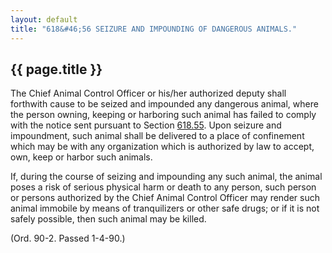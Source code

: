 ---
layout: default 
title: "618&#46;56 SEIZURE AND IMPOUNDING OF DANGEROUS ANIMALS."---

{{ page.title }}
----------------

The Chief Animal Control Officer or his/her authorized deputy shall
forthwith cause to be seized and impounded any dangerous animal, where
the person owning, keeping or harboring such animal has failed to comply
with the notice sent pursuant to Section [618.55](2cc602a9.html). Upon
seizure and impoundment, such animal shall be delivered to a place of
confinement which may be with any organization which is authorized by
law to accept, own, keep or harbor such animals.

If, during the course of seizing and impounding any such animal, the
animal poses a risk of serious physical harm or death to any person,
such person or persons authorized by the Chief Animal Control Officer
may render such animal immobile by means of tranquilizers or other safe
drugs; or if it is not safely possible, then such animal may be killed.

(Ord. 90-2. Passed 1-4-90.)
